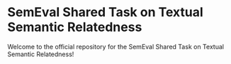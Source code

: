 # SemEval Shared Task on Textual Semantic Relatedness

Welcome to the official repository for the SemEval Shared Task on Textual Semantic Relatedness!
